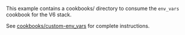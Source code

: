 This example contains a cookbooks/ directory to consume the `env_vars` cookbook for the V6 stack.

See [cookbooks/custom-env_vars](cookbooks/custom-env_vars/README.md) for complete instructions.
